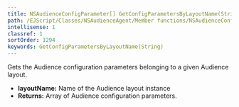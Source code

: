 ```yaml
---
title: NSAudienceConfigParameter[] GetConfigParametersByLayoutName(String layoutName)
path: /EJScript/Classes/NSAudienceAgent/Member functions/NSAudienceConfigParameter[] GetConfigParametersByLayoutName(String p_0)
intellisense: 1
classref: 1
sortOrder: 1294
keywords: GetConfigParametersByLayoutName(String)
---
```



Gets the Audience configuration parameters belonging to a given Audience layout.



* **layoutName:** Name of the Audience layout instance
* **Returns:** Array of Audience configuration parameters.


